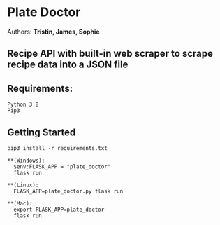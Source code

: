 # Plate Doctor
Authors:
**Tristin, James, Sophie**

## Recipe API with built-in web scraper to scrape recipe data into a JSON file

## Requirements:
```
Python 3.8
Pip3

```
## Getting Started

```
pip3 install -r requirements.txt

**(Windows):
  $env:FLASK_APP = "plate_doctor"
  flask run
  
**(Linux):
  FLASK_APP=plate_doctor.py flask run
  
**(Mac):
  export FLASK_APP=plate_doctor
  flask run

```
